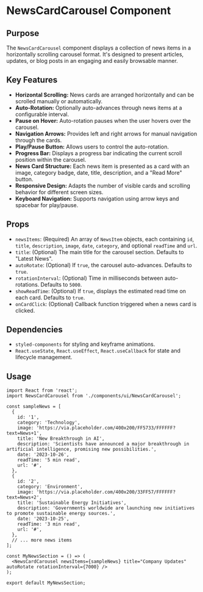 # NewsCardCarousel Component

## Purpose
The `NewsCardCarousel` component displays a collection of news items in a horizontally scrolling carousel format. It's designed to present articles, updates, or blog posts in an engaging and easily browsable manner.

## Key Features
- **Horizontal Scrolling:** News cards are arranged horizontally and can be scrolled manually or automatically.
- **Auto-Rotation:** Optionally auto-advances through news items at a configurable interval.
- **Pause on Hover:** Auto-rotation pauses when the user hovers over the carousel.
- **Navigation Arrows:** Provides left and right arrows for manual navigation through the cards.
- **Play/Pause Button:** Allows users to control the auto-rotation.
- **Progress Bar:** Displays a progress bar indicating the current scroll position within the carousel.
- **News Card Structure:** Each news item is presented as a card with an image, category badge, date, title, description, and a "Read More" button.
- **Responsive Design:** Adapts the number of visible cards and scrolling behavior for different screen sizes.
- **Keyboard Navigation:** Supports navigation using arrow keys and spacebar for play/pause.

## Props
- `newsItems`: (Required) An array of `NewsItem` objects, each containing `id`, `title`, `description`, `image`, `date`, `category`, and optional `readTime` and `url`.
- `title`: (Optional) The main title for the carousel section. Defaults to "Latest News".
- `autoRotate`: (Optional) If `true`, the carousel auto-advances. Defaults to `true`.
- `rotationInterval`: (Optional) Time in milliseconds between auto-rotations. Defaults to `5000`.
- `showReadTime`: (Optional) If `true`, displays the estimated read time on each card. Defaults to `true`.
- `onCardClick`: (Optional) Callback function triggered when a news card is clicked.

## Dependencies
- `styled-components` for styling and keyframe animations.
- `React.useState`, `React.useEffect`, `React.useCallback` for state and lifecycle management.

## Usage
```tsx
import React from 'react';
import NewsCardCarousel from './components/ui/NewsCardCarousel';

const sampleNews = [
  {
    id: '1',
    category: 'Technology',
    image: 'https://via.placeholder.com/400x200/FF5733/FFFFFF?text=News+1',
    title: 'New Breakthrough in AI',
    description: 'Scientists have announced a major breakthrough in artificial intelligence, promising new possibilities.',
    date: '2023-10-26',
    readTime: '5 min read',
    url: '#',
  },
  {
    id: '2',
    category: 'Environment',
    image: 'https://via.placeholder.com/400x200/33FF57/FFFFFF?text=News+2',
    title: 'Sustainable Energy Initiatives',
    description: 'Governments worldwide are launching new initiatives to promote sustainable energy sources.',
    date: '2023-10-25',
    readTime: '3 min read',
    url: '#',
  },
  // ... more news items
];

const MyNewsSection = () => (
  <NewsCardCarousel newsItems={sampleNews} title="Company Updates" autoRotate rotationInterval={7000} />
);

export default MyNewsSection;
```